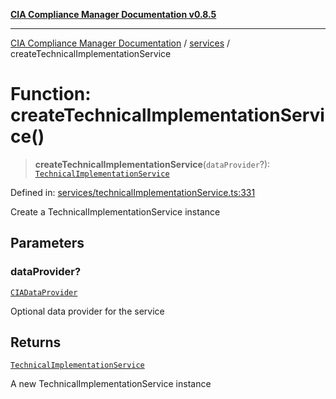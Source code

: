[**CIA Compliance Manager Documentation v0.8.5**](../../README.md)

***

[CIA Compliance Manager Documentation](../../modules.md) / [services](../README.md) / createTechnicalImplementationService

# Function: createTechnicalImplementationService()

> **createTechnicalImplementationService**(`dataProvider`?): [`TechnicalImplementationService`](../../typedoc-entry/classes/TechnicalImplementationService.md)

Defined in: [services/technicalImplementationService.ts:331](https://github.com/Hack23/cia-compliance-manager/blob/4f2006283e1cd56feb8daea1f810b2bc8c1b1d1b/src/services/technicalImplementationService.ts#L331)

Create a TechnicalImplementationService instance

## Parameters

### dataProvider?

[`CIADataProvider`](../../types/interfaces/CIADataProvider.md)

Optional data provider for the service

## Returns

[`TechnicalImplementationService`](../../typedoc-entry/classes/TechnicalImplementationService.md)

A new TechnicalImplementationService instance
